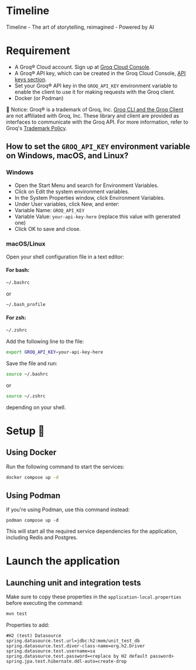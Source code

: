 # Timeline
Timeline - The art of storytelling, reimagined - Powered by AI

# Requirement
* A Groq® Cloud account. Sign up at [Groq Cloud Console](https://console.groq.com/login).
* A Groq® API key, which can be created in the Groq Cloud Console, [API keys section](https://console.groq.com/keys).
* Set your Groq® API key in the ``GROQ_API_KEY`` environment variable to enable the client to use it for making requests with the Groq client.
* Docker (or Podman)

📢 Notice: Groq® is a trademark of Groq, Inc. [Groq CLI and the Groq Client](https://github.com/patrickbelanger/groq-client) are not affiliated with Groq, Inc. These library and client
are provided as interfaces to communicate with the Groq API. For more information, refer to Groq's [Trademark Policy](https://groq.com/trademark-policy/).

## How to set the ``GROQ_API_KEY`` environment variable on Windows, macOS, and Linux?

### Windows

* Open the Start Menu and search for Environment Variables.
* Click on Edit the system environment variables.
* In the System Properties window, click Environment Variables.
* Under User variables, click New, and enter:
* Variable Name: ``GROQ_API_KEY``
* Variable Value: ``your-api-key-here`` (replace this value with generated one)
* Click OK to save and close.

### macOS/Linux

Open your shell configuration file in a text editor:

#### For bash:

```bash
~/.bashrc
```
or
```bash
~/.bash_profile
```

#### For zsh:
```bash
~/.zshrc
```

Add the following line to the file:
```bash
export GROQ_API_KEY=your-api-key-here
```

Save the file and run:
```bash
source ~/.bashrc
```
or
```bash
source ~/.zshrc
```

depending on your shell.


# Setup 🌮

## Using Docker
Run the following command to start the services:

```bash
docker compose up -d
```

## Using Podman
If you're using Podman, use this command instead:

```
podman compose up -d
```

This will start all the required service dependencies for the application, including Redis and Postgres.

# Launch the application

## Launching unit and integration tests

Make sure to copy these properties in the `application-local.properties` before executing the command:

```bash
mvn test
```

Properties to add:

```properties
#H2 (test) Datasource
spring.datasource.test.url=jdbc:h2:mem/unit_test_db
spring.datasource.test.diver-class-name=org.h2.Driver
spring.datasource.test.username=sa
spring.datasource.test.password=<replace by H2 default password>
spring.jpa.test.hibernate.ddl-auto=create-drop
```